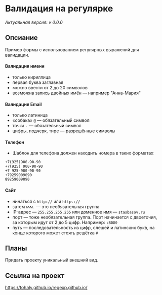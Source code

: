 # Валидация на регулярке
*Актуальная версия: v 0.0.6*

## Опсиание 
Пример формы с использованием регулярных выражений для валидации.


#### Валидация имени
- только кириллица
- первая буква заглавная
- можно ввести от 2 до 20 символов
- возможна запись двойных имён — например "Анна-Мария"

#### Валидация Email
- только латиница
- «собака» `@` — обязательный символ
- точка `.` — обязательный символ
- цифры, подчерк, тире — разрешённые символы

#### Телефон
 - Шаблон для телефона должен находить номера в таких форматах:
```
+7(925)900-90-90
+7(925) 900-90-90
+7 925-900-90-90
+79259009090
89259009090
```

#### Сайт
- нинаться с `http://` или `https://`
- затем `www.` — это необязательная группа
- IP-адрес — `255.255.255.255` или доменное имя — `stasbasov.ru`
- порт — тоже необязательная группа. Порт начинается с двоеточия, за которым идут от 2 до 5 цифр. Например: `:8080`
- путь — последовательность из цифр, слешей и латинских букв, на конце которого может стоять решётка `#`

## Планы

Придать проекту уникальный внешний вид.

## Ссылка на проект
https://tohaly.github.io/regexp.github.io/
